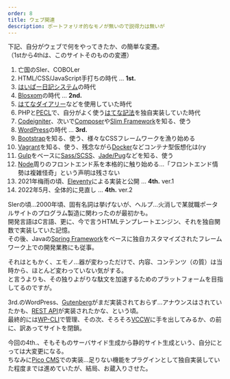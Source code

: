 ```yaml
---
order: 8
title: ウェブ関連
description: ポートフォリオ的なモノが無いので説得力は無いが
---
```


下記、自分がウェブで何をやってきたか、の簡単な変遷。  
（1stから4thは、このサイトそのものの変遷）

1. 亡国のSIer、COBOLer
1. HTML/CSS/JavaScript手打ちの時代 … **1st.**
1. [はいぱー日記システム](http://www.h14m.org/)の時代
1. [Blosxom](http://blosxom.sourceforge.net/)の時代 … **2nd.**
1. [はてなダイアリー](https://diary.hatenastaff.com/)などを使用していた時代
1. PHPと[PECL](https://pecl.php.net/)で、自分がよく使う[はてな記法](https://help.hatenablog.com/entry/text-hatena-list)を独自実装していた時代
1. [Codeigniter](https://codeigniter.com/)、次いで[Composer](https://getcomposer.org/)や[Slim Framework](https://www.slimframework.com/)を知る、使う
1. [WordPress](https://wordpress.org/)の時代 … **3rd.**
1. [Bootstrap](https://getbootstrap.com/)を知る、使う、様々なCSSフレームワークを漁り始める
1. [Vagrant](https://www.vagrantup.com/)を知る、使う、残念ながら[Docker](https://docs.docker.com/)などコンテナ型仮想化は(ry
1. [Gulp](https://gulpjs.com/)をベースに[Sass/SCSS](https://sass-lang.com/)、[Jade/Pug](https://pugjs.org/)などを知る、使う
1. [Node](https://nodejs.org/en/)周りのフロントエンド系を本格的に触り始める…「フロントエンド情勢は複雑怪奇」という声明は残さない
1. 2021年梅雨の頃、[Eleventy](https://www.11ty.dev/)による実装と公開 … **4th.** ver.1
1. 2022年5月、全体的に見直し … **4th.** ver.2

SIerの頃…2000年頃、固有名詞は挙げないが、ヘルプ…火消しで某就職ポータルサイトのプログラム製造に関わったのが最初かも。  
開発言語はC言語、更に、今で言うHTMLテンプレートエンジン、それを独自関数で実装していた記憶。  
その後、Javaの[Spring Framework](https://spring.io/)をベースに独自カスタマイズされたフレームワーク上での開発業務にも従事。

それはともかく、エモノ…器が変わっただけで、内容、コンテンツ（の質）は当時から、ほとんど変わっていない気がする。  
と言うよりも、その独りよがりな駄文を加速するためのプラットフォームを目指してるのですが。

3rd.のWordPress、[Gutenberg](https://wordpress.org/gutenberg/)がまだ実装されておらず…アナウンスはされていたかも、[REST API](https://developer.wordpress.org/rest-api/)が実装されたかな、という頃。  
最終的には[WP-CLI](https://wp-cli.org/)で管理、その次、そろそろ[VCCW](http://vccw.cc/)に手を出してみるか、の前に、訳あってサイトを閉鎖。

今回の4th.、そもそものサーバサイド生成から静的サイト生成という、自分にとっては大変更になる。  
ちなみに[Pico CMS](https://picocms.org/)での実装…足りない機能をプラグインとして独自実装していた程度までは進めていたが、結局、お蔵入りさせた。
